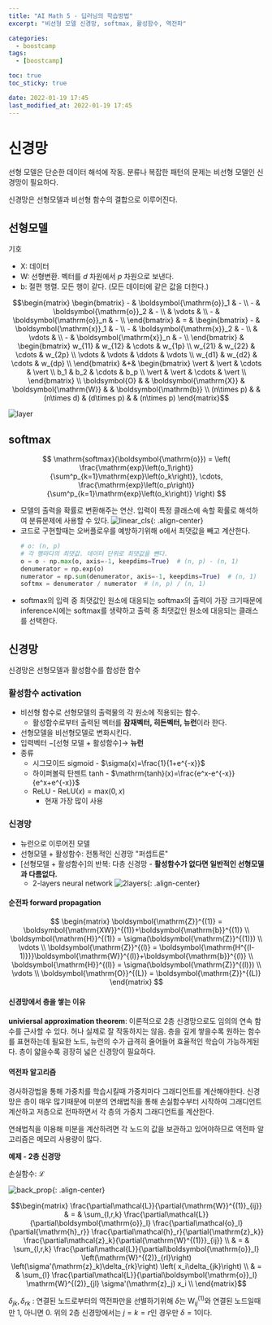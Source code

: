 ```yaml
---
title: "AI Math 5 - 딥러닝의 학습방법"
excerpt: "비선형 모델 신경망, softmax, 활성함수, 역전파"

categories:
  - boostcamp
tags:
  - [boostcamp]

toc: true
toc_sticky: true

date: 2022-01-19 17:45
last_modified_at: 2022-01-19 17:45
---
```


# 신경망

선형 모델은 단순한 데이터 해석에 작동. 분류나 복잡한 패턴의 문제는 비선형 모델인 신경망이 필요하다.

신경망은 선형모델과 비선형 함수의 결합으로 이루어진다.

## 선형모델

기호
* $\boldsymbol{\mathrm{X}}$: 데이터
* $\boldsymbol{\mathrm{W}}$: 선형변환. 벡터를 $d$ 차원에서 $p$ 차원으로 보낸다.
* $\boldsymbol{\mathrm{b}}$: 절편 행렬. 모든 행이 같다. (모든 데이터에 같은 값을 더한다.)

$$\begin{matrix}
  \begin{bmatrix}
    - & \boldsymbol{\mathrm{o}}_1 & - \\ 
    - & \boldsymbol{\mathrm{o}}_2 & - \\
    & \vdots & \\
    - & \boldsymbol{\mathrm{o}}_n & - \\
  \end{bmatrix}
  & = &
  \begin{bmatrix}
    - & \boldsymbol{\mathrm{x}}_1 & - \\ 
    - & \boldsymbol{\mathrm{x}}_2 & - \\
      & \vdots & \\
    - & \boldsymbol{\mathrm{x}}_n & - \\
  \end{bmatrix}
  &
  \begin{bmatrix}
    w_{11} & w_{12} & \cdots & w_{1p} \\
    w_{21} & w_{22} & \cdots & w_{2p} \\
    \vdots & \vdots & \ddots & \vdots \\
    w_{d1} & w_{d2} & \cdots & w_{dp} \\
  \end{bmatrix}
  &+&
  \begin{bmatrix}
    \vert & \vert & \cdots & \vert \\
    b_1 & b_2 & \cdots & b_p \\
    \vert & \vert & \cdots & \vert \\
  \end{bmatrix}
  \\
  \boldsymbol{O} & & \boldsymbol{\mathrm{X}} & \boldsymbol{\mathrm{W}} & & \boldsymbol{\mathrm{b}}
  \\
  (n\times p) & & (n\times d) & (d\times p) & & (n\times p)
\end{matrix}$$

![layer](/assets/images/post/220119/boostcamp_ai_math_5/layer_0.png)

## softmax

$$
\mathrm{softmax}(\boldsymbol{\mathrm{o}}) =
\left(
  \frac{\mathrm{exp}\left(o_1\right)}{\sum^p_{k=1}\mathrm{exp}\left(o_k\right)},
  \cdots,
  \frac{\mathrm{exp}\left(o_p\right)}{\sum^p_{k=1}\mathrm{exp}\left(o_k\right)}
\right)
$$

* 모델의 출력을 확률로 변환해주는 연산. 입력이 특정 클래스에 속할 확률로 해석하여 분류문제에 사용할 수 있다.
![linear_cls](/assets/images/post/220119/boostcamp_ai_math_5/linear_classifier.png){: .align-center}
* 코드로 구현할때는 오버플로우를 예방하기위해 $\boldsymbol{\mathrm{o}}$에서 최댓값을 빼고 계산한다.
  ```python
  # o: (n, p)
  # 각 행마다의 최댓값. 데이터 단위로 최댓값을 뺀다.
  o = o - np.max(o, axis=-1, keepdims=True)  # (n, p) - (n, 1)
  denumerator = np.exp(o)
  numerator = np.sum(denumerator, axis=-1, keepdims=True)  # (n, 1)
  softmx = denumerator / numerator  # (n, p) / (n, 1)
  ```
* softmax의 입력 중 최댓값인 원소에 대응되는 softmax의 출력이 가장 크기때문에 inference시에는 softmax를 생략하고 출력 중 최댓값인 원소에 대응되는 클래스를 선택한다.

## 신경망

신경망은 선형모델과 활성함수를 합성한 함수

### 활성함수 activation

* 비선형 함수로 선형모델의 출력물의 각 원소에 적용되는 함수.
  * 활성함수로부터 출력된 벡터를 **잠재벡터, 히든벡터, 뉴런**이라 한다.
* 선형모델을 비선형모델로 변화시킨다. 
* 입력벡터 $-$[선형 모델 + 활성함수]$\rightarrow$ **뉴런** 
* 종류
  * 시그모이드 sigmoid - $\sigma(x)=\frac{1}{1+e^{-x}}$
  * 하이퍼볼릭 탄젠트 tanh - $\mathrm{tanh}(x)=\frac{e^x-e^{-x}}{e^x+e^{-x}}$
  * ReLU - ${\mathrm{ReLU}(x)=\mathrm{max}(0, x)}$
    * 현재 가장 많이 사용

### 신경망

* 뉴런으로 이루어진 모델
* 선형모델 + 활성함수: 전통적인 신경망 "퍼셉트론"
* [선형모델 + 활성함수]의 반복: 다층 신경망 - **활성함수가 없다면 일반적인 선형모델과 다름없다.**
  * 2-layers neural network
    ![2layers](/assets/images/post/220119/boostcamp_ai_math_5/2_layers.png){: .align-center}

#### 순전파 forward propagation

$$
\begin{matrix}
  \boldsymbol{\mathrm{Z}}^{(1)} = \boldsymbol{\mathrm{XW}}^{(1)}+\boldsymbol{\mathrm{b}}^{(1)} \\
  \boldsymbol{\mathrm{H}}^{(1)} = \sigma(\boldsymbol{\mathrm{Z}}^{(1)}) \\
  \vdots \\
  \boldsymbol{\mathrm{Z}}^{(l)} = \boldsymbol{\mathrm{H^{(l-1)}}}\boldsymbol{\mathrm{W}}^{(l)}+\boldsymbol{\mathrm{b}}^{(l)} \\
  \boldsymbol{\mathrm{H}}^{(l)} = \sigma(\boldsymbol{\mathrm{Z}}^{(l)}) \\
  \vdots \\
  \boldsymbol{\mathrm{O}}^{(L)} = \boldsymbol{\mathrm{Z}}^{(L)}
\end{matrix}
$$

#### 신경망에서 층을 쌓는 이유

**univiersal approximation theorem**: 이론적으로 2층 신경망으로도 임의의 연속 함수를 근사할 수 있다. 허나 실제로 잘 작동하지는 않음. 층을 깊게 쌓을수록 원하는 함수를 표현하는데 필요한 노드, 뉴런의 수가 급격히 줄어들어 효율적인 학습이 가능하게된다. 층이 얇을수록 굉장히 넓은 신경망이 필요하다.

#### 역전파 알고리즘

경사하강법을 통해 가중치를 학습시킬때 가중치마다 그래디언트를 계산해야한다. 신경망은 층이 매우 많기때문에 미분의 연쇄법칙을 통해 손실함수부터 시작하여 그래디언트 계산하고 저층으로 전파하면서 각 층의 가중치 그래디언트를 계산한다.

연쇄법칙을 이용해 미분을 계산하려면 각 노드의 값을 보관하고 있어야하므로 역전파 알고리즘은 메모리 사용량이 많다.

**예제 - 2층 신경망**

손실함수: $\mathcal{L}$

![back_prop](/assets/images/post/220119/boostcamp_ai_math_5/backprop_.png){: .align-center}

$$\begin{matrix}
\frac{\partial\mathcal{L}}{\partial{\mathrm{W}}^{(1)}_{ij}} & = & \sum_{l,r,k}
\frac{\partial\mathcal{L}}{\partial\boldsymbol{\mathrm{o}}_l}
\frac{\partial\mathcal{o}_l}{\partial{\mathrm{h}_r}}
\frac{\partial\mathcal{h}_r}{\partial{\mathrm{z}_k}}
\frac{\partial\mathcal{z}_k}{\partial{\mathrm{W}^{(1)}}_{ij}}
\\
& = & \sum_{l,r,k}
\frac{\partial\mathcal{L}}{\partial\boldsymbol{\mathrm{o}}_l}
\left(\mathrm{W}^{(2)}_{rl}\right)
\left(\sigma'(\mathrm{z}_k)\delta_{rk}\right)
\left( x_i\delta_{jk}\right)
\\
& = & \sum_{l}
\frac{\partial\mathcal{L}}{\partial\boldsymbol{\mathrm{o}}_l}
\mathrm{W}^{(2)}_{jl}
\sigma'(\mathrm{z}_j)
x_i \\
\end{matrix}$$

$\delta_{jk},\delta_{rk}$ : 연결된 노드로부터의 역전파만을 선별하기위해 $\delta$는 $\mathrm{W}^{(1)}_{ij}$와 연결된 노드일때만 1, 아니면 0. 위의 2층 신경망에서는 $j=k=r$인 경우만 $\delta=1$이다.